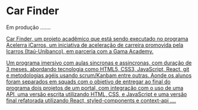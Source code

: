 # Car Finder


Em produção .......

<a href="https://glittering-genie-9ea1a6.netlify.app/" target="_blank">
  
<a href="https://car-finder-j-dutra.vercel.app/" target="_blank">

Car Finder, um projeto acadêmico que está sendo executado no programa Acelerra iCarros, um iniciativa de aceleração de carreira
promovida pela Icarros (Itaú-Unibanco), em parceria com a Gama Academy.

Um programa imersivo com aulas sincronas e assincronas, com duração de 3 meses, abordando tecnologia como HTML5, CSS3, JavaScript, React,
git e metodologias agéis usando scrum/Kanbam entre outras. Aonde os alunos foram separados em squads com o objetivo de entregar ao final 
do programa dois projetos de um portal, com integração com o uso de uma API, uma versão escrita utilizando HTML, CSS, e JavaScript e uma 
versão final refatorada utilizando React, styled-components e context-api ....
